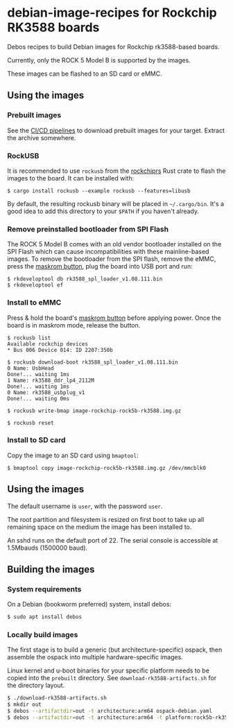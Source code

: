 # debian-image-recipes for Rockchip RK3588 boards

Debos recipes to build Debian images for Rockchip rk3588-based boards.

Currently, only the ROCK 5 Model B is supported by the images.

These images can be flashed to an SD card or eMMC.

## Using the images

### Prebuilt images
See the [CI/CD pipelines](https://gitlab.collabora.com/hardware-enablement/rockchip-3588/debian-image-recipes/-/pipelines)
to download prebuilt images for your target. Extract the archive somewhere.

### RockUSB
It is recommended to use `rockusb` from the [rockchiprs](https://github.com/collabora/rockchiprs)
Rust crate to flash the images to the board. It can be installed with:
```
$ cargo install rockusb --example rockusb --features=libusb
```

By default, the resulting rockusb binary will be placed in `~/.cargo/bin`. It's
a good idea to add this directory to your `$PATH` if you haven't already.

### Remove preinstalled bootloader from SPI Flash
The ROCK 5 Model B comes with an old vendor bootloader installed on the
SPI Flash which can cause incompatibilities with these mainline-based
images. To remove the bootloader from the SPI flash, remove the eMMC,
press the [maskrom button](https://gitlab.collabora.com/hardware-enablement/rockchip-3588/notes-for-rockchip-3588/-/blob/main/rock5b-rk3588.md#maskrom),
plug the board into USB port and run:

```
$ rkdeveloptool db rk3588_spl_loader_v1.08.111.bin
$ rkdeveloptool ef
```

### Install to eMMC

Press & hold the board's [maskrom button](https://gitlab.collabora.com/hardware-enablement/rockchip-3588/notes-for-rockchip-3588/-/blob/main/rock5b-rk3588.md#maskrom) before applying power. Once the board is in maskrom mode, release the button.

```
$ rockusb list
Available rockchip devices
* Bus 006 Device 014: ID 2207:350b

$ rockusb download-boot rk3588_spl_loader_v1.08.111.bin
0 Name: UsbHead
Done!... waiting 1ms
1 Name: rk3588_ddr_lp4_2112M
Done!... waiting 1ms
0 Name: rk3588_usbplug_v1
Done!... waiting 0ms

$ rockusb write-bmap image-rockchip-rock5b-rk3588.img.gz

$ rockusb reset
```

### Install to SD card
Copy the image to an SD card using `bmaptool`:
```
$ bmaptool copy image-rockchip-rock5b-rk3588.img.gz /dev/mmcblk0
```

## Using the images

The default username is `user`, with the password `user`.

The root partition and filesystem is resized on first boot to take up all
remaining space on the medium the image has been installed to.

An sshd runs on the default port of 22. The serial console is accessible at
1.5Mbauds (1500000 baud).

## Building the images

### System requirements
On a Debian (bookworm preferred) system, install debos:
```bash
$ sudo apt install debos
```

### Locally build images
The first stage is to build a generic (but architecture-specific) ospack, then
assemble the ospack into multiple hardware-specific images.

Linux kernel and u-boot binaries for your specific platform needs to be copied
into the `prebuilt` directory. See `download-rk3588-artifacts.sh` for the directory
layout.


```bash
$ ./download-rk3588-artifacts.sh
$ mkdir out
$ debos --artifactdir=out -t architecture:arm64 ospack-debian.yaml
$ debos --artifactdir=out -t architecture:arm64 -t platform:rock5b-rk3588 image-rockchip-rk3588.yaml
```
